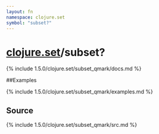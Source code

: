```yaml
---
layout: fn
namespace: clojure.set
symbol: "subset?"
---
```


# [clojure.set](../)/subset?

{% include 1.5.0/clojure.set/subset_qmark/docs.md %}

##Examples

{% include 1.5.0/clojure.set/subset_qmark/examples.md %}
## Source
{% include 1.5.0/clojure.set/subset_qmark/src.md %}

